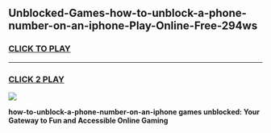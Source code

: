 
## Unblocked-Games-how-to-unblock-a-phone-number-on-an-iphone-Play-Online-Free-294ws
<h3>
<a href="https://premium76.site?title=how-to-unblock-a-phone-number-on-an-iphone&ref=26A">CLICK TO PLAY</a></h3>
<hr>

<h3>
<a href="https://premium76.site?title=how-to-unblock-a-phone-number-on-an-iphone&ref=26A">CLICK 2 PLAY</a>
  
</h3>

<a href="https://premium76.site?title=how-to-unblock-a-phone-number-on-an-iphone&ref=26A"><img src="https://clearcache.store/games.png"></a>


**how-to-unblock-a-phone-number-on-an-iphone games unblocked: Your Gateway to Fun and Accessible Online Gaming**
